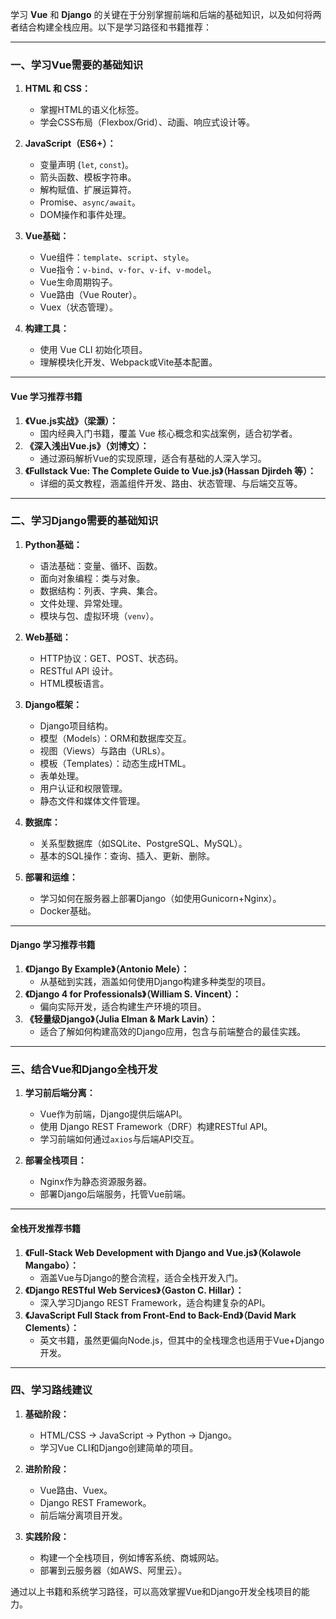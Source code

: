 学习 **Vue** 和 **Django** 的关键在于分别掌握前端和后端的基础知识，以及如何将两者结合构建全栈应用。以下是学习路径和书籍推荐：

---

### **一、学习Vue需要的基础知识**
1. **HTML 和 CSS：**
   - 掌握HTML的语义化标签。
   - 学会CSS布局（Flexbox/Grid）、动画、响应式设计等。

2. **JavaScript（ES6+）：**
   - 变量声明 (`let`, `const`)。
   - 箭头函数、模板字符串。
   - 解构赋值、扩展运算符。
   - Promise、`async/await`。
   - DOM操作和事件处理。

3. **Vue基础：**
   - Vue组件：`template`、`script`、`style`。
   - Vue指令：`v-bind`、`v-for`、`v-if`、`v-model`。
   - Vue生命周期钩子。
   - Vue路由（Vue Router）。
   - Vuex（状态管理）。

4. **构建工具：**
   - 使用 Vue CLI 初始化项目。
   - 理解模块化开发、Webpack或Vite基本配置。

---

#### **Vue 学习推荐书籍**
1. **《Vue.js实战》（梁灏）：**
   - 国内经典入门书籍，覆盖 Vue 核心概念和实战案例，适合初学者。
2. **《深入浅出Vue.js》（刘博文）：**
   - 通过源码解析Vue的实现原理，适合有基础的人深入学习。
3. **《Fullstack Vue: The Complete Guide to Vue.js》（Hassan Djirdeh 等）：**
   - 详细的英文教程，涵盖组件开发、路由、状态管理、与后端交互等。

---

### **二、学习Django需要的基础知识**
1. **Python基础：**
   - 语法基础：变量、循环、函数。
   - 面向对象编程：类与对象。
   - 数据结构：列表、字典、集合。
   - 文件处理、异常处理。
   - 模块与包、虚拟环境（`venv`）。

2. **Web基础：**
   - HTTP协议：GET、POST、状态码。
   - RESTful API 设计。
   - HTML模板语言。

3. **Django框架：**
   - Django项目结构。
   - 模型（Models）：ORM和数据库交互。
   - 视图（Views）与路由（URLs）。
   - 模板（Templates）：动态生成HTML。
   - 表单处理。
   - 用户认证和权限管理。
   - 静态文件和媒体文件管理。

4. **数据库：**
   - 关系型数据库（如SQLite、PostgreSQL、MySQL）。
   - 基本的SQL操作：查询、插入、更新、删除。

5. **部署和运维：**
   - 学习如何在服务器上部署Django（如使用Gunicorn+Nginx）。
   - Docker基础。

---

#### **Django 学习推荐书籍**
1. **《Django By Example》（Antonio Mele）：**
   - 从基础到实践，涵盖如何使用Django构建多种类型的项目。
2. **《Django 4 for Professionals》（William S. Vincent）：**
   - 偏向实际开发，适合构建生产环境的项目。
3. **《轻量级Django》（Julia Elman & Mark Lavin）：**
   - 适合了解如何构建高效的Django应用，包含与前端整合的最佳实践。

---

### **三、结合Vue和Django全栈开发**
1. **学习前后端分离：**
   - Vue作为前端，Django提供后端API。
   - 使用 Django REST Framework（DRF）构建RESTful API。
   - 学习前端如何通过`axios`与后端API交互。

2. **部署全栈项目：**
   - Nginx作为静态资源服务器。
   - 部署Django后端服务，托管Vue前端。

---

#### **全栈开发推荐书籍**
1. **《Full-Stack Web Development with Django and Vue.js》（Kolawole Mangabo）：**
   - 涵盖Vue与Django的整合流程，适合全栈开发入门。
2. **《Django RESTful Web Services》（Gaston C. Hillar）：**
   - 深入学习Django REST Framework，适合构建复杂的API。
3. **《JavaScript Full Stack from Front-End to Back-End》（David Mark Clements）：**
   - 英文书籍，虽然更偏向Node.js，但其中的全栈理念也适用于Vue+Django开发。

---

### **四、学习路线建议**
1. **基础阶段：**
   - HTML/CSS → JavaScript → Python → Django。
   - 学习Vue CLI和Django创建简单的项目。

2. **进阶阶段：**
   - Vue路由、Vuex。
   - Django REST Framework。
   - 前后端分离项目开发。

3. **实践阶段：**
   - 构建一个全栈项目，例如博客系统、商城网站。
   - 部署到云服务器（如AWS、阿里云）。

通过以上书籍和系统学习路径，可以高效掌握Vue和Django开发全栈项目的能力。
